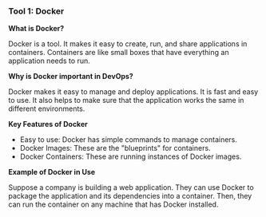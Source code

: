 
### Tool 1: Docker

**What is Docker?**

Docker is a tool. It makes it easy to create, run, and share applications in containers. Containers are like small boxes that have everything an application needs to run. 

**Why is Docker important in DevOps?**

Docker makes it easy to manage and deploy applications. It is fast and easy to use. It also helps to make sure that the application works the same in different environments.

**Key Features of Docker**

- Easy to use: Docker has simple commands to manage containers.
- Docker Images: These are the "blueprints" for containers.
- Docker Containers: These are running instances of Docker images.

**Example of Docker in Use**

Suppose a company is building a web application. They can use Docker to package the application and its dependencies into a container. Then, they can run the container on any machine that has Docker installed.
